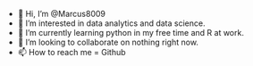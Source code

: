 - 👋 Hi, I’m @Marcus8009
- 👀 I’m interested in data analytics and data science.
- 🌱 I’m currently learning python in my free time and R at work.
- 💞️ I’m looking to collaborate on nothing right now.
- 📫 How to reach me = Github

<!---
Marcus8009/Marcus8009 is a ✨ special ✨ repository because its `README.md` (this file) appears on your GitHub profile.
You can click the Preview link to take a look at your changes.
--->
